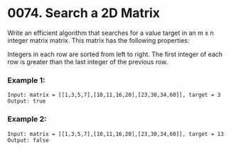 # 0074. Search a 2D Matrix
Write an efficient algorithm that searches for a value target in an m x n integer matrix matrix. This matrix has the following properties:

Integers in each row are sorted from left to right.
The first integer of each row is greater than the last integer of the previous row.
 
### Example 1:
```
Input: matrix = [[1,3,5,7],[10,11,16,20],[23,30,34,60]], target = 3
Output: true
```

### Example 2:
```
Input: matrix = [[1,3,5,7],[10,11,16,20],[23,30,34,60]], target = 13
Output: false
```